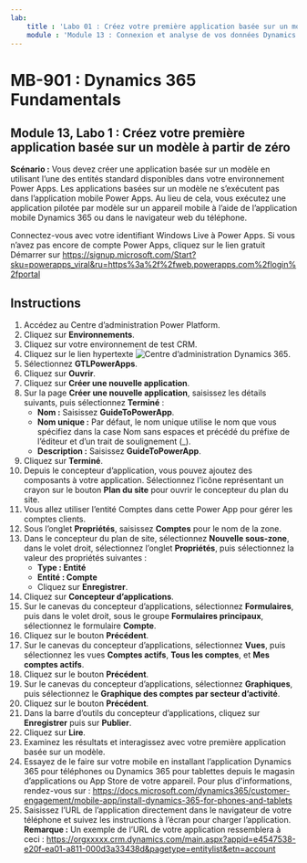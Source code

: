 ```yaml
---
lab:
    title : 'Labo 01 : Créez votre première application basée sur un modèle à partir de zéro'
    module : 'Module 13 : Connexion et analyse de vos données Dynamics 365'
---
```


# MB-901 : Dynamics 365 Fundamentals
## Module 13, Labo 1 : Créez votre première application basée sur un modèle à partir de zéro

**Scénario :** Vous devez créer une application basée sur un modèle en utilisant l’une des entités standard disponibles dans votre environnement Power Apps. Les applications basées sur un modèle ne s’exécutent pas dans l’application mobile Power Apps. Au lieu de cela, vous exécutez une application pilotée par modèle sur un appareil mobile à l’aide de l’application mobile Dynamics 365 ou dans le navigateur web du téléphone.

Connectez-vous avec votre identifiant Windows Live à Power Apps. Si vous n’avez pas encore de compte Power Apps, cliquez sur le lien gratuit Démarrer sur https://signup.microsoft.com/Start?sku=powerapps_viral&ru=https%3a%2f%2fweb.powerapps.com%2flogin%2fportal

## Instructions
1. Accédez au Centre d’administration Power Platform.
12.	Cliquez sur **Environnements**.
13.	Cliquez sur votre environnement de test CRM. 
14.	Cliquez sur le lien hypertexte ![Centre d’administration Dynamics 365](https://port.crm.dynamics.com/G/Instances/InstancePicker.aspx?redirect=False0).
15.	Sélectionnez **GTLPowerApps**.
16.	Cliquez sur **Ouvrir**.
17.	Cliquez sur **Créer une nouvelle application**.
19.	Sur la page **Créer une nouvelle application**, saisissez les détails suivants, puis sélectionnez **Terminé** :
    - **Nom :** Saisissez **GuideToPowerApp**.
    - **Nom unique :** Par défaut, le nom unique utilise le nom que vous spécifiez dans la case Nom sans espaces et précédé du préfixe de l’éditeur et d’un trait de soulignement (_).
    - **Description :** Saisissez **GuideToPowerApp**.
20.	Cliquez sur **Terminé**.
21.	Depuis le concepteur d’application, vous pouvez ajoutez des composants à votre application. Sélectionnez l’icône représentant un crayon sur le bouton **Plan du site** pour ouvrir le concepteur du plan du site.
22.	Vous allez utiliser l’entité Comptes dans cette Power App pour gérer les comptes clients.
22. Sous l’onglet **Propriétés**, saisissez **Comptes** pour le nom de la zone.
23.	Dans le concepteur du plan de site, sélectionnez **Nouvelle sous-zone**, dans le volet droit, sélectionnez l’onglet **Propriétés**, puis sélectionnez la valeur des propriétés suivantes :
    - **Type : Entité**
    - **Entité : Compte**  
    - Cliquez sur **Enregistrer**. 
24.	Cliquez sur **Concepteur d’applications**.
25.	Sur le canevas du concepteur d’applications, sélectionnez **Formulaires**, puis dans le volet droit, sous le groupe **Formulaires principaux**, sélectionnez le formulaire **Compte**.
26.	Cliquez sur le bouton **Précédent**.
27.	Sur le canevas du concepteur d’applications, sélectionnez **Vues**, puis sélectionnez les vues **Comptes actifs**, **Tous les comptes**, et **Mes comptes actifs**.
28.	Cliquez sur le bouton **Précédent**.
29.	Sur le canevas du concepteur d’applications, sélectionnez **Graphiques**, puis sélectionnez le **Graphique des comptes par secteur d’activité**.
30.	Cliquez sur le bouton **Précédent**.
31.	Dans la barre d’outils du concepteur d’applications, cliquez sur **Enregistrer** puis sur **Publier**.
32.	Cliquez sur **Lire**.
34.	Examinez les résultats et interagissez avec votre première application basée sur un modèle.
35.	Essayez de le faire sur votre mobile en installant l’application Dynamics 365 pour téléphones ou Dynamics 365 pour tablettes depuis le magasin d’applications ou App Store de votre appareil. Pour plus d'informations, rendez-vous sur : https://docs.microsoft.com/dynamics365/customer-engagement/mobile-app/install-dynamics-365-for-phones-and-tablets
36.	Saisissez l’URL de l’application directement dans le navigateur de votre téléphone et suivez les instructions à l’écran pour charger l’application. 
  **Remarque :** Un exemple de l’URL de votre application ressemblera à ceci : https://orgxxxxx.crm.dynamics.com/main.aspx?appid=e4547538-e20f-ea01-a811-000d3a33438d&pagetype=entitylist&etn=account

